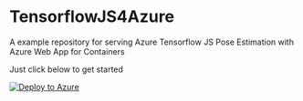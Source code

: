 # TensorflowJS4Azure

A example repository for serving Azure Tensorflow JS Pose Estimation with Azure Web App for Containers

Just click below to get started

[![Deploy to Azure](http://azuredeploy.net/deploybutton.png)](https://azuredeploy.net/)


